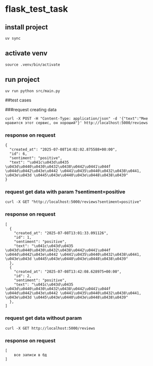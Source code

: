 # flask_test_task

## install project
```
uv sync
```
## activate venv
```
source .venv/bin/activate
```

## run project
```
uv run python src/main.py
```

##test cases

###request creating data
```
curl -X POST -H "Content-Type: application/json" -d '{"text":"Мне нравится этот сервис, он хороший"}' http://localhost:5000/reviews
```
### response on request
```
{
  "created_at": "2025-07-08T14:02:02.875588+00:00",
  "id": 6,
  "sentiment": "positive",
  "text": "\u041c\u043d\u0435 \u043d\u0440\u0430\u0432\u0438\u0442\u0441\u044f \u044d\u0442\u043e\u0442 \u0441\u0435\u0440\u0432\u0438\u0441, \u043e\u043d \u0445\u043e\u0440\u043e\u0448\u0438\u0439"
}
```

### request get data with param ?sentiment=positive
```
curl -X GET "http://localhost:5000/reviews?sentiment=positive"
```
### response on request
```
[
  {
    "created_at": "2025-07-08T13:01:33.091126",
    "id": 1,
    "sentiment": "positive",
    "text": "\u041c\u043d\u0435 \u043d\u0440\u0430\u0432\u0438\u0442\u0441\u044f \u044d\u0442\u043e\u0442 \u0441\u0435\u0440\u0432\u0438\u0441, \u043e\u043d \u0445\u043e\u0440\u043e\u0448\u0438\u0439"
  },
  {
    "created_at": "2025-07-08T13:42:08.628975+00:00",
    "id": 2,
    "sentiment": "positive",
    "text": "\u041c\u043d\u0435 \u043d\u0440\u0430\u0432\u0438\u0442\u0441\u044f \u044d\u0442\u043e\u0442 \u0441\u0435\u0440\u0432\u0438\u0441, \u043e\u043d \u0445\u043e\u0440\u043e\u0448\u0438\u0439"
  },
]
```
### request get data without param
```
curl -X GET http://localhost:5000/reviews
```
### response on request
```
[
    все записи в бд
]
```
